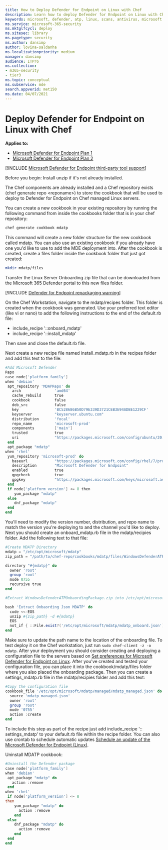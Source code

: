 ```yaml
---
title: How to Deploy Defender for Endpoint on Linux with Chef
description: Learn how to deploy Defender for Endpoint on Linux with Chef
keywords: microsoft, defender, atp, linux, scans, antivirus, microsoft defender for endpoint (linux)
ms.service: microsoft-365-security
ms.mktglfcycl: deploy
ms.sitesec: library
ms.pagetype: security
ms.author: dansimp
author: lovina-saldanha
ms.localizationpriority: medium
manager: dansimp
audience: ITPro
ms.collection: 
- m365-security
- tier3
ms.topic: conceptual
ms.subservice: mde
search.appverid: met150
ms.date: 04/07/2021
---
```


# Deploy Defender for Endpoint on Linux with Chef

**Applies to:**

- [Microsoft Defender for Endpoint Plan 1](https://go.microsoft.com/fwlink/?linkid=2154037)
- [Microsoft Defender for Endpoint Plan 2](https://go.microsoft.com/fwlink/p/?linkid=2154037)

[!INCLUDE [Microsoft Defender for Endpoint third-party tool support](../../includes/support.md)]

Before you begin: Install unzip if it's not already installed.

The Chef components are already installed and a Chef repository exists (chef generate repo \<reponame\>) to store the cookbook that will be used to deploy to Defender for Endpoint on Chef managed Linux servers.

You can create a new cookbook in your existing repository by running the following command from inside the cookbooks folder that is in your chef repository:

```bash
chef generate cookbook mdatp
```

This command will create a new folder structure for the new cookbook called mdatp. You can also use an existing cookbook if you already have one you'd like to use to add the MDE deployment into.
After the cookbook is created, create a files folder inside the cookbook folder that just got created:

```bash
mkdir mdatp/files
```

Transfer the Linux Server Onboarding zip file that can be downloaded from the Microsoft 365 Defender portal to this new files folder.

[!INCLUDE [Defender for Endpoint repackaging warning](../../includes/repackaging-warning.md)]

On the Chef Workstation, navigate to the mdatp/recipes folder. This folder is created when the cookbook was generated. Use your preferred text editor (like vi or nano) to add the following instructions to the end of the default.rb file:

- include_recipe '::onboard_mdatp'
- include_recipe '::install_mdatp'

Then save and close the default.rb file.

Next create a new recipe file named install_mdatp.rb in the recipes folder and add this text to the file:

```powershell
#Add Microsoft Defender
Repo
case node['platform_family']
when 'debian'
 apt_repository 'MDAPRepo' do
   arch               'amd64'
   cache_rebuild      true
   cookbook           false
   deb_src            false
   key                'BC528686B50D79E339D3721CEB3E94ADBE1229CF'
   keyserver          "keyserver.ubuntu.com"
   distribution       'focal'
   repo_name          'microsoft-prod'
   components         ['main']
   trusted            true
   uri                "https://packages.microsoft.com/config/ubuntu/20.04/prod"
 end
 apt_package "mdatp"
when 'rhel'
 yum_repository 'microsoft-prod' do
   baseurl            "https://packages.microsoft.com/config/rhel/7/prod/"
   description        "Microsoft Defender for Endpoint"
   enabled            true
   gpgcheck           true
   gpgkey             "https://packages.microsoft.com/keys/microsoft.asc"
 end
 if node['platform_version'] <= 8 then
    yum_package "mdatp"
 else
    dnf_package "mdatp"
 end
end
```

You'll need to modify the version number, distribution, and repo name to match the version you're deploying to and the channel you'd like to deploy.
Next you should create an onboard_mdatp.rb file in the mdatp/recipies folder. Add the following text to that file:

```powershell
#Create MDATP Directory
mdatp = "/etc/opt/microsoft/mdatp"
zip_path = "/path/to/chef-repo/cookbooks/mdatp/files/WindowsDefenderATPOnboardingPackage.zip"

directory "#{mdatp}" do
  owner 'root'
  group 'root'
  mode 0755
  recursive true
end

#Extract WindowsDefenderATPOnbaordingPackage.zip into /etc/opt/microsoft/mdatp

bash 'Extract Onbaording Json MDATP' do
  code <<-EOS
  unzip #{zip_path} -d #{mdatp}
  EOS
  not_if { ::File.exist?('/etc/opt/microsoft/mdatp/mdatp_onboard.json') }
end
```

Make sure to update the path name to the location of the onboarding file.
To test deploy it on the Chef workstation, just run ``sudo chef-client -z -o mdatp``.
After your deployment you should consider creating and deploying a configuration file to the servers based on [Set preferences for Microsoft Defender for Endpoint on Linux](/microsoft-365/security/defender-endpoint/linux-preferences).
After you've created and tested your configuration file, you can place it into the cookbook/mdatp/files folder where you also placed the onboarding package. Then you can create a settings_mdatp.rb file in the mdatp/recipies folder and add this text:

```powershell
#Copy the configuration file
cookbook_file '/etc/opt/microsoft/mdatp/managed/mdatp_managed.json' do
  source 'mdatp_managed.json'
  owner 'root'
  group 'root'
  mode '0755'
  action :create
end
```

To include this step as part of the recipe just add include_recipe ':: settings_mdatp' to your default.rb file within the recipe folder.
You can also use crontab to schedule automatic updates [Schedule an update of the Microsoft Defender for Endpoint (Linux)](linux-update-MDE-Linux.md).

Uninstall MDATP cookbook:

```powershell
#Uninstall the Defender package
case node['platform_family']
when 'debian'
 apt_package "mdatp" do
   action :remove
 end
when 'rhel'
 if node['platform_version'] <= 8
then
    yum_package "mdatp" do
      action :remove
    end
 else
    dnf_package "mdatp" do
      action :remove
    end
 end
end
```
